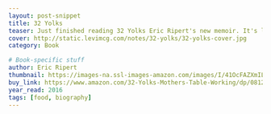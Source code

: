 ```yaml
---
layout: post-snippet
title: 32 Yolks
teaser: Just finished reading 32 Yolks Eric Ripert's new memoir. It's lovely and I hope you read it.
cover: http://static.levimcg.com/notes/32-yolks/32-yolks-cover.jpg
category: Book

# Book-specific stuff
author: Eric Ripert
thumbnail: https://images-na.ssl-images-amazon.com/images/I/41OcFAZXmIL.jpg
buy_link: https://www.amazon.com/32-Yolks-Mothers-Table-Working/dp/0812992989
year_read: 2016
tags: [food, biography]
---
```

